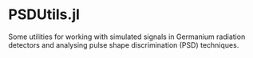 # PSDUtils.jl

Some utilities for working with simulated signals in Germanium radiation detectors and analysing pulse shape discrimination (PSD) techniques.
